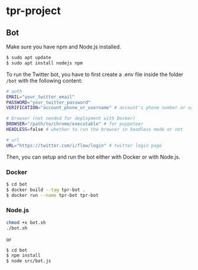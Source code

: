 # tpr-project

## Bot

Make sure you have npm and Node.js installed.
```bash
$ sudo apt update
$ sudo apt install nodejs npm
```

To run the Twitter bot, you have to first create a .env file inside the folder `/bot` with the following content:

```bash
# auth
EMAIL="your_twitter_email"
PASSWORD="your_twitter_password"
VERIFICATION="account_phone_or_username" # account's phone number or username

# browser (not needed for deployment with Docker)
BROWSER="/path/to/chrome/executable" # for puppeteer
HEADLESS=false # whether to run the browser in headless mode or not

# url
URL="https://twitter.com/i/flow/login" # twitter login page
```

Then, you can setup and run the bot either with Docker or with Node.js.

### Docker

```bash
$ cd bot
$ docker build --tag tpr-bot .
$ docker run --name tpr-bot tpr-bot
```

### Node.js

```bash
chmod +x bot.sh
./bot.sh
```

or

```bash
$ cd bot
$ npm install
$ node src/bot.js
```